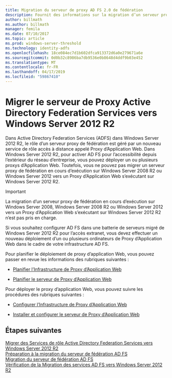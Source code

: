 ```yaml
---
title: Migration du serveur de proxy AD FS 2.0 de fédération
description: Fournit des informations sur la migration d’un serveur proxy AD FS vers Windows Server 2012 R2.
author: billmath
ms.author: billmath
manager: femila
ms.date: 07/10/2017
ms.topic: article
ms.prod: windows-server-threshold
ms.technology: identity-adfs
ms.openlocfilehash: 18ce084ec7d1b602dfca913372d6a0e279671a6e
ms.sourcegitcommit: 0d0b32c8986ba7db9536e0b8648d4ddf9b03e452
ms.translationtype: MT
ms.contentlocale: fr-FR
ms.lasthandoff: 04/17/2019
ms.locfileid: "59867410"
---
```

# <a name="migrate-the-active-directory-federation-services-proxy-server-to-windows-server-2012-r2"></a>Migrer le serveur de Proxy Active Directory Federation Services vers Windows Server 2012 R2

Dans Active Directory Federation Services (ADFS) dans Windows Server 2012 R2, le rôle d’un serveur proxy de fédération est géré par un nouveau service de rôle accès à distance appelé Proxy d’Application Web. Dans Windows Server 2012 R2, pour activer AD FS pour l’accessibilité depuis l’extérieur du réseau d’entreprise, vous pouvez déployer un ou plusieurs proxys d’Application Web. Toutefois, vous ne pouvez pas migrer un serveur proxy de fédération en cours d’exécution sur Windows Server 2008 R2 ou Windows Server 2012 vers un Proxy d’Application Web s’exécutant sur Windows Server 2012 R2.  
  
> [!IMPORTANT]
>  La migration d’un serveur proxy de fédération en cours d’exécution sur Windows Server 2008, Windows Server 2008 R2 ou Windows Server 2012 vers un Proxy d’Application Web s’exécutant sur Windows Server 2012 R2 n’est pas pris en charge.  
  
Si vous souhaitez configurer AD FS dans une batterie de serveurs migré de Windows Server 2012 R2 pour l’accès extranet, vous devez effectuer un nouveau déploiement d’un ou plusieurs ordinateurs de Proxy d’Application Web dans le cadre de votre infrastructure AD FS.  
  
Pour planifier le déploiement de proxy d’application Web, vous pouvez passer en revue les informations des rubriques suivantes :  
  
-   [Planifier l’Infrastructure de Proxy d’Application Web](https://technet.microsoft.com/library/dn383648.aspx)  
  
-   [Planifier le serveur de Proxy d’Application Web](https://technet.microsoft.com/library/dn383647.aspx)  
  
 Pour déployer le proxy d’application Web, vous pouvez suivre les procédures des rubriques suivantes :  
  
-   [Configurer l’Infrastructure de Proxy d’Application Web](https://technet.microsoft.com/library/dn383644.aspx)  
  
-   [Installer et configurer le serveur de Proxy d’Application Web](https://technet.microsoft.com/library/dn383662.aspx)  
  
## <a name="next-steps"></a>Étapes suivantes
 [Migrer des Services de rôle Active Directory Federation Services vers Windows Server 2012 R2](migrate-ad-fs-service-role-to-windows-server-r2.md)   
 [Préparation à la migration du serveur de fédération AD FS](prepare-migrate-ad-fs-server-r2.md)   
 [Migration du serveur de fédération AD FS](migrate-ad-fs-fed-server-r2.md)    
 [Vérification de la Migration des services AD FS vers Windows Server 2012 R2](verify-ad-fs-migration.md)

